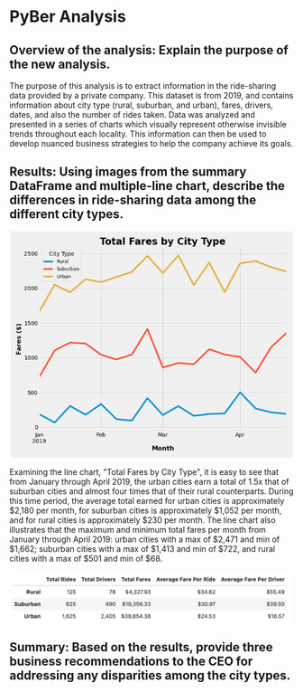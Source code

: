 # PyBer Analysis
## Overview of the analysis: Explain the purpose of the new analysis.
The purpose of this analysis is to extract information in the ride-sharing data provided by a private company. This dataset is from 2019, and contains information about city type (rural, suburban, and urban), fares, drivers, dates, and also the number of rides taken. Data was analyzed and presented in a series of charts which visually represent otherwise invisible trends throughout each locality. This information can then be used to develop nuanced business strategies to help the company achieve its goals. 

## Results: Using images from the summary DataFrame and multiple-line chart, describe the differences in ride-sharing data among the different city types.
<p align="center">
<img src="https://github.com/Shelka4444/PyBer_Analysis/blob/main/Analysis/Total_Fares.png" alt="Ride Share Chart" width=500> 
</p>

Examining the line chart, "Total Fares by City Type", it is easy to see that from January through April 2019, the urban cities earn a total of 1.5x that of suburban cities and almost four times that of their rural counterparts. During this time period, the average total earned for urban cities is approximately $2,180 per month, for suburban cities is approximately $1,052 per month, and for rural cities is approximately $230 per month. The line chart also illustrates that the maximum and minimum total fares per month from January through April 2019: urban cities with a max of $2,471 and min of $1,662; suburban cities with a max of $1,413 and min of $722, and rural cities with a max of $501 and min of $68.

<p align="center">
<img src= "https://github.com/Shelka4444/PyBer_Analysis/blob/main/Analysis/Ride%20share%20df.png" alt="Ride Share Table" width=750 align="center">
</p>




                                                                                                                 
## Summary: Based on the results, provide three business recommendations to the CEO for addressing any disparities among the city types.
